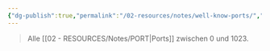 ```yaml
---
{"dg-publish":true,"permalink":"/02-resources/notes/well-know-ports/","tags":["informatik/netzwerk/ip/ipv4","informatik/netzwerk/protokoll"],"noteIcon":"","updated":"2025-09-10T16:35:41.000+02:00"}
---
```


> Alle [[02 - RESOURCES/Notes/PORT\|Ports]] zwischen 0 und 1023.